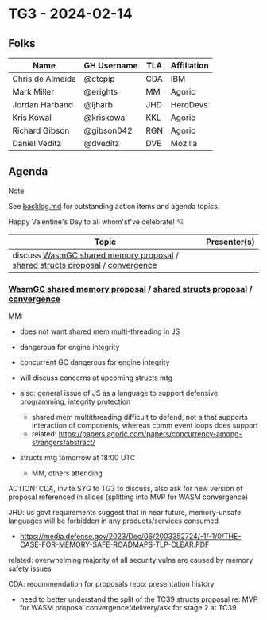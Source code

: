 # TG3 - 2024-02-14

## Folks

| Name             | GH Username     | TLA | Affiliation  |
| ---------------- | --------------- | --- | ------------ |
| Chris de Almeida | @ctcpip         | CDA | IBM          |
| Mark Miller      | @erights        | MM  | Agoric       |
| Jordan Harband   | @ljharb         | JHD | HeroDevs     |
| Kris Kowal       | @kriskowal      | KKL | Agoric       |
| Richard Gibson   | @gibson042      | RGN | Agoric       |
| Daniel Veditz    | @dveditz        | DVE | Mozilla      |

## Agenda

> [!NOTE]
> See [backlog.md](../backlog.md) for outstanding action items and agenda topics.

Happy Valentine's Day to all whom'st've celebrate! 💘

| Topic                                                                                                           | Presenter(s) |
| --------------------------------------------------------------------------------------------------------------- | ------------ |
| discuss [WasmGC shared memory proposal][wasm] / [shared structs proposal][structs] / [convergence][convergence] |              |

### [WasmGC shared memory proposal][wasm] / [shared structs proposal][structs] / [convergence][convergence]

MM:

- does not want shared mem multi-threading in JS
- dangerous for engine integrity
- concurrent GC dangerous for engine integrity
- will discuss concerns at upcoming structs mtg
- also: general issue of JS as a language to support defensive programming, integrity protection

  - shared mem multithreading difficult to defend, not a that supports interaction of components, whereas comm event loops does support
  - related: <https://papers.agoric.com/papers/concurrency-among-strangers/abstract/>

- structs mtg tomorrow at 18:00 UTC
  - MM, others attending

ACTION: CDA, invite SYG to TG3 to discuss, also ask for new version of proposal referenced in slides (splitting into MVP for WASM convergence)

JHD: us govt requirements suggest that in near future, memory-unsafe languages will be forbidden in any products/services consumed

- <https://media.defense.gov/2023/Dec/06/2003352724/-1/-1/0/THE-CASE-FOR-MEMORY-SAFE-ROADMAPS-TLP-CLEAR.PDF>

related: overwhelming majority of all security vulns are caused by memory safety issues

CDA: recommendation for proposals repo: presentation history

- need to better understand the split of the TC39 structs proposal re: MVP for WASM proposal convergence/delivery/ask for stage 2 at TC39

[wasm]: https://github.com/WebAssembly/shared-everything-threads/blob/main/proposals/shared-everything-threads/Overview.md
[structs]: https://github.com/tc39/proposal-structs
[convergence]: https://docs.google.com/presentation/d/1j0W_mFaR8wEBqgBPRzJ0h4-lmgl87U92TQeokfy0N2w/edit#slide=id.gc6f889893_0_0
